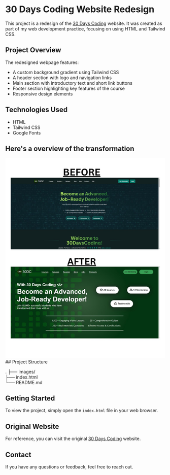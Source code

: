 # 30 Days Coding Website Redesign

This project is a redesign of the [30 Days Coding](https://30dayscoding.com/) website. It was created as part of my web development practice, focusing on using HTML and Tailwind CSS.

## Project Overview

The redesigned webpage features:

- A custom background gradient using Tailwind CSS
- A header section with logo and navigation links
- Main section with introductory text and short link buttons
- Footer section highlighting key features of the course
- Responsive design elements

## Technologies Used

- HTML
- Tailwind CSS
- Google Fonts

## Here's a overview of the transformation
<img src="images/transformation.jpg">
## Project Structure

.
├── images/ <br>
├── index.html <br>
└── README.md

## Getting Started

To view the project, simply open the `index.html` file in your web browser.

## Original Website

For reference, you can visit the original [30 Days Coding](https://30dayscoding.com/) website.

## Contact

If you have any questions or feedback, feel free to reach out.
